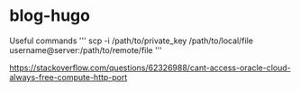# blog-hugo

Useful commands
'''
scp -i /path/to/private_key /path/to/local/file username@server:/path/to/remote/file
'''

https://stackoverflow.com/questions/62326988/cant-access-oracle-cloud-always-free-compute-http-port
